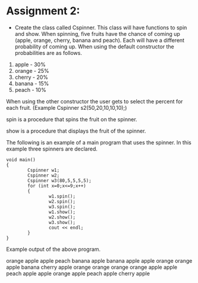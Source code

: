 # Assignment 2:

- Create the class called Cspinner.  This class will have functions to spin and show.  When spinning, 
five fruits have the chance of coming up (apple, orange, cherry, banana and peach).  Each will have a different 
probability of coming up.  When using the default constructor the probabilities are as follows.

1. apple - 30% 
2. orange - 25% 
3. cherry - 20% 
4. banana - 15% 
5. peach - 10%

When using the other constructor the user gets to select the percent for each fruit.  (Example Cspinner s2(50,20,10,10,10);)

spin is a procedure that spins the fruit on the spinner.

show is a procedure that displays the fruit of the spinner.

The following is an example of a main program that uses the spinner.  In this example three spinners are declared. 
 
```
void main() 
{ 
        Cspinner w1; 
        Cspinner w2; 
        Cspinner w3(80,5,5,5,5); 
        for (int x=0;x<=9;x++) 
        { 
                w1.spin(); 
                w2.spin(); 
                w3.spin(); 
                w1.show(); 
                w2.show(); 
                w3.show(); 
                cout << endl; 
        } 
}
```

Example output of the above program.

orange apple apple 
peach banana apple 
banana apple apple 
orange orange apple 
banana cherry apple 
orange orange orange 
orange apple apple 
peach apple apple 
orange apple peach 
apple cherry apple